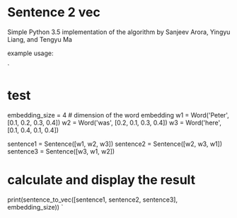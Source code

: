 <h1>Sentence 2 vec</h1>

Simple Python 3.5 implementation of the algorithm by Sanjeev Arora, Yingyu Liang, and Tengyu Ma 

example usage:

`
# test
embedding_size = 4   # dimension of the word embedding
w1 = Word('Peter', [0.1, 0.2, 0.3, 0.4])
w2 = Word('was', [0.2, 0.1, 0.3, 0.4])
w3 = Word('here', [0.1, 0.4, 0.1, 0.4])

sentence1 = Sentence([w1, w2, w3])
sentence2 = Sentence([w2, w3, w1])
sentence3 = Sentence([w3, w1, w2])

# calculate and display the result
print(sentence_to_vec([sentence1, sentence2, sentence3], embedding_size))
`

